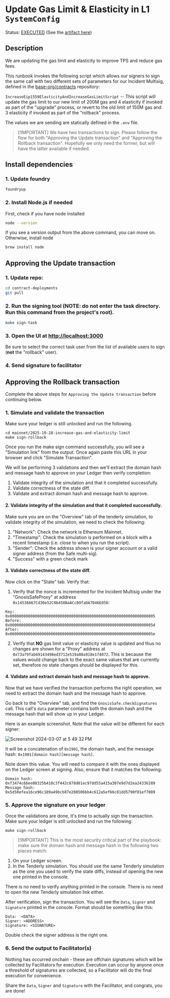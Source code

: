 # Update Gas Limit & Elasticity in L1 `SystemConfig`

Status: [EXECUTED](https://etherscan.io/tx/0x29b2b633ebc1da25d1a90f52b812e13b3469c12cc851b0609ab7a671b38a8cad) (See the [artifact here](./records/IncreaseEip1559ElasticityAndIncreaseGasLimit.s.sol/1/run-1761755774673.json))

## Description

We are updating the gas limit and elasticity to improve TPS and reduce gas fees.

This runbook invokes the following script which allows our signers to sign the same call with two different sets of parameters for our Incident Multisig, defined in the [base-org/contracts](https://github.com/base/contracts) repository:

`IncreaseEip1559ElasticityAndIncreaseGasLimitScript` -- This script will update the gas limit to our new limit of 200M gas and 4 elasticity if invoked as part of the "upgrade" process, or revert to the old limit of 150M gas and 3 elasticity if invoked as part of the "rollback" process.

The values we are sending are statically defined in the `.env` file.

> [!IMPORTANT] We have two transactions to sign. Please follow
> the flow for both "Approving the Update transaction" and
> "Approving the Rollback transaction". Hopefully we only need
> the former, but will have the latter available if needed.

## Install dependencies

### 1. Update foundry

```bash
foundryup
```

### 2. Install Node.js if needed

First, check if you have node installed

```bash
node --version
```

If you see a version output from the above command, you can move on. Otherwise, install node

```bash
brew install node
```

## Approving the Update transaction

### 1. Update repo:

```bash
cd contract-deployments
git pull
```

### 2. Run the signing tool (NOTE: do not enter the task directory. Run this command from the project's root).

```bash
make sign-task
```

### 3. Open the UI at [http://localhost:3000](http://localhost:3000)

Be sure to select the correct task user from the list of available users to sign (**not** the "rollback" user).

### 4. Send signature to facilitator

## Approving the Rollback transaction

Complete the above steps for `Approving the Update transaction` before continuing below.

### 1. Simulate and validate the transaction

Make sure your ledger is still unlocked and run the following.

```shell
cd mainnet/2025-10-28-increase-gas-and-elasticity-limit
make sign-rollback
```

Once you run the make sign command successfully, you will see a "Simulation link" from the output. Once again paste this URL in your browser and click "Simulate Transaction".

We will be performing 3 validations and then we'll extract the domain hash and
message hash to approve on your Ledger then verify completion:

1. Validate integrity of the simulation and that it completed successfully.
2. Validate correctness of the state diff.
3. Validate and extract domain hash and message hash to approve.

#### 2. Validate integrity of the simulation and that it completed successfully.

Make sure you are on the "Overview" tab of the tenderly simulation, to
validate integrity of the simulation, we need to check the following:

1. "Network": Check the network is Ethereum Mainnet.
2. "Timestamp": Check the simulation is performed on a block with a
   recent timestamp (i.e. close to when you run the script).
3. "Sender": Check the address shown is your signer account or a valid signer address (from the Safe multi-sig).
4. "Success" with a green check mark

#### 3. Validate correctness of the state diff.

Now click on the "State" tab. Verify that:

1. Verify that the nonce is incremented for the Incident Multisig under the "GnosisSafeProxy" at address `0x14536667Cd30e52C0b458BaACcB9faDA7046E056`:

```
Key: 0x0000000000000000000000000000000000000000000000000000000000000005
Before: 0x000000000000000000000000000000000000000000000000000000000000005d
After: 0x000000000000000000000000000000000000000000000000000000000000005e
```

2. Verify that **NO** gas limit value or elasticity value is updated and thus no changes are shown for a "Proxy" address at `0x73a79fab69143498ed3712e519a88a918e1f4072`. This is because the values would change back to the exact same values that are currently set, therefore no state changes should be displayed for this.

#### 4. Validate and extract domain hash and message hash to approve.

Now that we have verified the transaction performs the right
operation, we need to extract the domain hash and the message hash to
approve.

Go back to the "Overview" tab, and find the
`GnosisSafe.checkSignatures` call. This call's `data` parameter
contains both the domain hash and the message hash that will show up
in your Ledger.

Here is an example screenshot. Note that the value will be
different for each signer:

![Screenshot 2024-03-07 at 5 49 32 PM](https://github.com/base-org/contract-deployments/assets/84420280/b6b5817f-0d05-4862-b16a-4f7f5f18f036)

It will be a concatenation of `0x1901`, the domain hash, and the
message hash: `0x1901[domain hash][message hash]`.

Note down this value. You will need to compare it with the ones
displayed on the Ledger screen at signing. Also, ensure that it matches the following:

```
Domain hash: 0xf3474c66ee08325b410c3f442c878d01ec97dd55a415a307e9d7d2ea24336289
Message hash: 0x5d50efea16ce96c189a49bcb87e208506bb4c612a5ef66c81dd5790f01ef7089
```

### 5. Approve the signature on your ledger

Once the validations are done, it's time to actually sign the
transaction. Make sure your ledger is still unlocked and run the
following:

```shell
make sign-rollback
```

> [!IMPORTANT] This is the most security critical part of the
> playbook: make sure the domain hash and message hash in the
> following two places match:

1. On your Ledger screen.
2. In the Tenderly simulation. You should use the same Tenderly
   simulation as the one you used to verify the state diffs, instead
   of opening the new one printed in the console.

There is no need to verify anything printed in the console. There is
no need to open the new Tenderly simulation link either.

After verification, sign the transaction. You will see the `Data`,
`Signer` and `Signature` printed in the console. Format should be
something like this:

```
Data:  <DATA>
Signer: <ADDRESS>
Signature: <SIGNATURE>
```

Double check the signer address is the right one.

### 6. Send the output to Facilitator(s)

Nothing has occurred onchain - these are offchain signatures which
will be collected by Facilitators for execution. Execution can occur
by anyone once a threshold of signatures are collected, so a
Facilitator will do the final execution for convenience.

Share the `Data`, `Signer` and `Signature` with the Facilitator, and
congrats, you are done!
